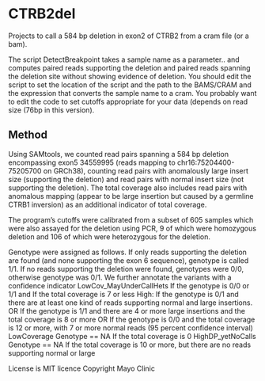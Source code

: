 # CTRB2del
Projects to call a 584 bp deletion in exon2 of CTRB2
from a cram file (or a bam).

The script DetectBreakpoint takes a sample name as a parameter.. and
computes paired reads supporting the deletion and paired reads spanning the deletion site without showing evidence of deletion.
You should edit the script to set the location of the script and the path to the BAMS/CRAM and the expression that converts the sample name to a cram.
You probably want to edit the code to set cutoffs appropriate for your data (depends on read size (76bp in this version).

## Method
Using SAMtools, we counted read pairs spanning a 584 bp deletion encompassing exon5 34559995 (reads mapping to chr16:75204400-75205700 on GRCh38), counting read pairs with anomalously large insert size (supporting the deletion) and read pairs with normal insert size (not supporting the deletion). The total coverage also includes read pairs with anomalous mapping (appear to be large insertion but caused by a germline CTRB1 inversion) as an additional indicator of total coverage.

The program’s cutoffs were calibrated from a subset of 605 samples which were also assayed for the deletion using PCR, 9 of which were homozygous deletion and 106 of which were heterozygous for the deletion.

Genotype were assigned as follows. If only reads supporting the deletion are found (and none supporting the exon 6 sequence), genotype is called 1/1. If no reads supporting the deletion were found, genotypes were 0/0, otherwise genotype was 0/1.
We further annotate the variants with a confidence indicator
	LowCov_MayUnderCallHets
If the genotype is 0/0 or 1/1 and If the total coverage is 7 or less
	High:
		If the genotype is 0/1 and there are at least one kind of reads supporting normal and large insertions.
		OR
		If the genotype is 1/1 and there are 4 or more large insertions and the total coverage is 8 or more
		OR
		If the genotype is 0/0 and the total coverage is 12 or more, with 7 or more normal reads (95 percent confidence interval)
	LowCoverage
		Genotype == NA If the total coverage is 0
	HighDP_yetNoCalls
		Genotype == NA If the total coverage is 10 or more, but there are no reads supporting normal or large


License is MIT licence
Copyright Mayo Clinic

